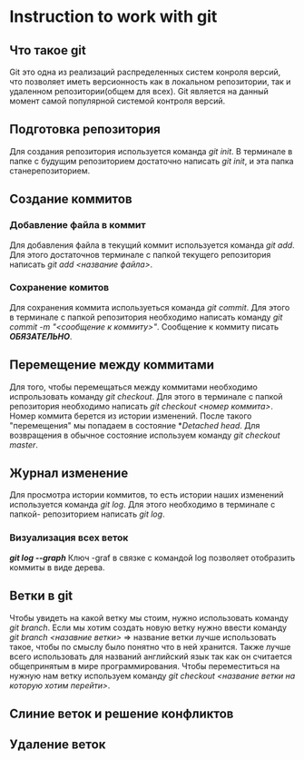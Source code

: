 # Instruction to work with git

## Что такое git   
  Git это одна из реализаций распределенных систем конроля версий, что позволяет иметь версионность как в локальном репозитории, так и удаленном репозитории(общем для всех). Git является на данный момент самой популярной системой контроля версий.

## Подготовка репозитория
Для создания репозитория используется команда *git init*. В терминале в папке с будущим репозиторием достаточно написать *git init*, и эта папка станерепозиторием.

## Создание коммитов

### Добавление файла в коммит
Для добавления файла в текущий коммит используется команда *git add*. Для этого достаточнов терминале с папкой текущего репозитория написать *git add <название файла>*.

### Сохранение комитов
Для сохранения коммита используеться команда *git commit*. Для этого в терминале с папкой репозитория необходимо написать команду *git commit -m "<сообщение к коммиту>"*. Сообщение к коммиту писать ***ОБЯЗАТЕЛЬНО***.

## Перемещение между коммитами
Для того, чтобы перемещаться между коммитами  необходимо испрользовать команду *git checkout*. Для этого в терминале с папкой репозитория необходимо написать *git checkout <номер коммита>*. Номер коммита берется из истории изменений. После такого "перемещения" мы попадаем в состояние **Detached head*. Для возвращения в обычное состояние используем команду *git checkout master*. 

## Журнал изменение
Для просмотра истории коммитов, то есть истории наших изменений используется команда *git log*. Для этого необходимо в терминале с папкой- репозиторием написать *git log*.

### Визуализация всех веток
***git log --graph***
Ключ -graf в связке с командой log позволяет отобразить коммиты в виде дерева.

## Ветки в git 
Чтобы увидеть на какой ветку мы стоим, нужно использовать команду *git branch*. Если мы хотим создать новую ветку нужно ввести команду *git branch <назавние ветки>* => название ветки лучше использовать такое, чтобы по смыслу было понятно что в ней хранится. Также лучше всего использовать для названий английский язык так как он считается общепринятым в мире программирования. Чтобы переместиться на нужную нам ветку используем команду *git checkout <название ветки на которую хотим перейти>*.

## Слиние веток и решение конфликтов

## Удаление веток